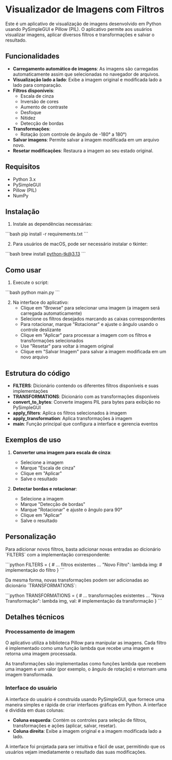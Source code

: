 # Visualizador de Imagens com Filtros

Este é um aplicativo de visualização de imagens desenvolvido em Python usando PySimpleGUI e Pillow (PIL). O aplicativo permite aos usuários visualizar imagens, aplicar diversos filtros e transformações e salvar o resultado.

## Funcionalidades

- **Carregamento automático de imagens**: As imagens são carregadas automaticamente assim que selecionadas no navegador de arquivos.
- **Visualização lado a lado**: Exibe a imagem original e modificada lado a lado para comparação.
- **Filtros disponíveis**:
  - Escala de cinza
  - Inversão de cores
  - Aumento de contraste
  - Desfoque
  - Nitidez
  - Detecção de bordas
- **Transformações**:
  - Rotação (com controle de ângulo de -180° a 180°)
- **Salvar imagens**: Permite salvar a imagem modificada em um arquivo novo.
- **Resetar modificações**: Restaura a imagem ao seu estado original.

## Requisitos

- Python 3.x
- PySimpleGUI
- Pillow (PIL)
- NumPy

## Instalação

1. Instale as dependências necessárias:

\`\`\`bash
pip install -r requirements.txt
\`\`\`

2. Para usuários de macOS, pode ser necessário instalar o tkinter:

\`\`\`bash
brew install python-tk@3.13
\`\`\`

## Como usar

1. Execute o script:

\`\`\`bash
python main.py
\`\`\`

2. Na interface do aplicativo:
   - Clique em "Browse" para selecionar uma imagem (a imagem será carregada automaticamente)
   - Selecione os filtros desejados marcando as caixas correspondentes
   - Para rotacionar, marque "Rotacionar" e ajuste o ângulo usando o controle deslizante
   - Clique em "Aplicar" para processar a imagem com os filtros e transformações selecionados
   - Use "Resetar" para voltar à imagem original
   - Clique em "Salvar Imagem" para salvar a imagem modificada em um novo arquivo

## Estrutura do código

- **FILTERS**: Dicionário contendo os diferentes filtros disponíveis e suas implementações
- **TRANSFORMATIONS**: Dicionário com as transformações disponíveis
- **convert_to_bytes**: Converte imagens PIL para bytes para exibição no PySimpleGUI
- **apply_filters**: Aplica os filtros selecionados à imagem
- **apply_transformation**: Aplica transformações à imagem
- **main**: Função principal que configura a interface e gerencia eventos

## Exemplos de uso

1. **Converter uma imagem para escala de cinza**:
   - Selecione a imagem
   - Marque "Escala de cinza"
   - Clique em "Aplicar"
   - Salve o resultado

2. **Detectar bordas e rotacionar**:
   - Selecione a imagem
   - Marque "Detecção de bordas"
   - Marque "Rotacionar" e ajuste o ângulo para 90°
   - Clique em "Aplicar"
   - Salve o resultado

## Personalização

Para adicionar novos filtros, basta adicionar novas entradas ao dicionário \`FILTERS\` com a implementação correspondente:

\`\`\`python
FILTERS = {
    # ... filtros existentes ...
    "Novo Filtro": lambda img: # implementação do filtro
}
\`\`\`

Da mesma forma, novas transformações podem ser adicionadas ao dicionário \`TRANSFORMATIONS\`:

\`\`\`python
TRANSFORMATIONS = {
    # ... transformações existentes ...
    "Nova Transformação": lambda img, val: # implementação da transformação
}
\`\`\`

## Detalhes técnicos

### Processamento de imagem

O aplicativo utiliza a biblioteca Pillow para manipular as imagens. Cada filtro é implementado como uma função lambda que recebe uma imagem e retorna uma imagem processada.

As transformações são implementadas como funções lambda que recebem uma imagem e um valor (por exemplo, o ângulo de rotação) e retornam uma imagem transformada.

### Interface do usuário

A interface do usuário é construída usando PySimpleGUI, que fornece uma maneira simples e rápida de criar interfaces gráficas em Python. A interface é dividida em duas colunas:

- **Coluna esquerda**: Contém os controles para seleção de filtros, transformações e ações (aplicar, salvar, resetar).
- **Coluna direita**: Exibe a imagem original e a imagem modificada lado a lado.

A interface foi projetada para ser intuitiva e fácil de usar, permitindo que os usuários vejam imediatamente o resultado das suas modificações.